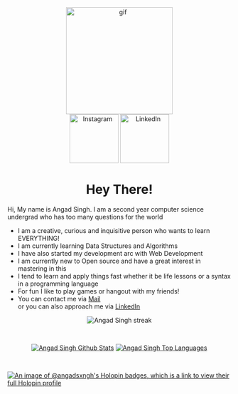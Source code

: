 


<!-- **angadsxngh/angadsxngh** is a ✨ _special_ ✨ repository because its `README.md` (this file) appears on your GitHub profile. -->

<div id= "gif-header" align= "center">
 <img src="https://media.giphy.com/media/5eLDrEaRGHegx2FeF2/giphy.gif" width="240px"  alt="gif">
</div>


<div id = "badges" align= "center">
  <a href= "https://www.instagram.com/angadsxngh/"><img src="https://img.shields.io/badge/Instagram-E4405F.svg?style=for-the-badge&logo=Instagram&logoColor=white" alt="Instagram" width= "110px""></a>
  <a href= "https://www.linkedin.com/in/angadsxngh/"><img src="https://img.shields.io/badge/LinkedIn-0A66C2.svg?style=for-the-badge&logo=LinkedIn&logoColor=white" alt="LinkedIn" width="110px"></a>
 <!-- <p style= "font-size: 22px;">Hey there 👋</p> -->
</div>


<h1 align= center>Hey There!</h1>

Hi, My name is Angad Singh. I am a second year computer science undergrad who has too many questions for the world  
- I am a creative, curious and inquisitive person who wants to learn EVERYTHING!  
- I am currently learning Data Structures and Algorithms
- I have also started my development arc with Web Development
- I am currently new to Open source and have a great interest in mastering in this  
- I tend to learn and apply things fast whether it be life lessons or a syntax in a programming language  
- For fun I like to play games or hangout with my friends!
- You can contact me via [Mail](mailto:angadkollege@gmail.com)  
or you can also approach me via [LinkedIn](https://www.linkedin.com/in/angadsxngh/)

<p align="center">   <a> <img title="🔥 Get streak stats for your profile at git.io/streak-stats" alt="Angad Singh streak" src="https://github-readme-streak-stats.herokuapp.com/?user=angadsxngh&theme=black-ice&hide_border=true&stroke=0000&background=060A0CD0"/></a>
  </p>
   <br/>
   <p align="center">
<a href="https://github.com/angadsxngh/github-readme-stats"><img alt="Angad Singh Github Stats" src="https://github-readme-stats.vercel.app/api?username=angadsxngh&show_icons=true&count_private=true&theme=react&hide_border=true&bg_color=0D1117" /></a>
  <a href="https://github.com/angadsxngh/github-readme-stats"><img alt="Angad Singh Top Languages" src="https://github-readme-stats.vercel.app/api/top-langs/?username=angadsxngh&langs_count=8&count_private=true&layout=compact&theme=react&hide_border=true&bg_color=0D1117" /></a></p>
  <br/>


[![An image of @angadsxngh's Holopin badges, which is a link to view their full Holopin profile](https://holopin.me/angadsxngh)](https://holopin.io/@angadsxngh)  


